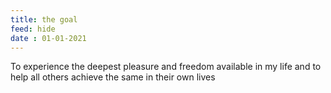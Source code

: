 ```yaml
---
title: the goal
feed: hide
date : 01-01-2021
---
```

To experience the deepest pleasure and freedom available in my life and to help all others achieve the same in their own lives

